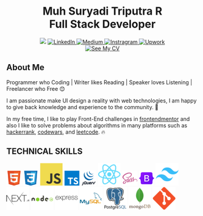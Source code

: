 <h1 align="center">
  <b>Muh Suryadi Triputra R</b> <br> 
  Full Stack Developer
</h1>

<div align=center>
    <img src="https://komarev.com/ghpvc/?username=msuryaditriputraR&color=blue&style=flat&label=My+Stalker">
    <a href="https://www.linkedin.com/in/msuryaditriputra/" target="_blank" rel="noopener noreferrer">
    <img src="https://img.shields.io/badge/Linkedin-0077b5?style=flat&logo=linkedin" alt="LinkedIn" />
    </a>
    <a href="https://medium.com/@msuryaditriputra" target="_blank" rel="noopener noreferrer">
    <img src="https://img.shields.io/badge/Medium-000000?style=flat&logo=medium" alt="Medium" />
    </a>
    <a href="https://www.instagram.com/msuryaditriputra" target="_blank" rel="noopener noreferrer">
    <img src="https://img.shields.io/badge/Instagram-f70762?style=flat&logo=instagram&logoColor=white" alt="Instragram" />
    </a>
    <a href="https://www.upwork.com/freelancers/~0192692f81a3979f0c" target="_blank" rel="noopener noreferrer">
    <img src="https://img.shields.io/badge/Upwork-00ff00?style=flat&logo=upwork&logoColor=white" alt="Upwork" />
    </a>
</div>
<div align=center>
  <a href="https://drive.google.com/file/d/1bJR_ZpG0DWGMatfR9E55jOggddanVlj1/view?usp=sharing" target="_blank" rel="noopener noreferrer">
    <img src="https://img.shields.io/badge/See-My_CV-green?style=flat" alt="See My CV" />
    </a>
</div>

## About Me

Programmer who Coding | Writer likes Reading | Speaker loves Listening | Freelancer who Free 😊

I am passionate make UI design a reality with web technologies, I am happy to give back knowledge and experience to the community. 🙌

In my free time, I like to play Front-End challenges in [frontendmentor](https://www.frontendmentor.io/) and also I like to solve problems about algorithms in many platforms such as [hackerrank](https://www.hackerrank.com/), [codewars](https://www.codewars.com/), and [leetcode](https://leetcode.com/). 🔥

## TECHNICAL SKILLS

<div>
<img src="https://raw.githubusercontent.com/devicons/devicon/master/icons/html5/html5-original.svg" alt="html" width="40">
<img src="https://raw.githubusercontent.com/devicons/devicon/master/icons/css3/css3-original.svg" alt="css" width="40">
<img src="https://raw.githubusercontent.com/devicons/devicon/master/icons/javascript/javascript-original.svg" alt="javascript" width="60">
<img src="https://raw.githubusercontent.com/devicons/devicon/master/icons/typescript/typescript-original.svg" alt="typescript" width="40">
<img src="https://raw.githubusercontent.com/devicons/devicon/master/icons/jquery/jquery-original-wordmark.svg" alt="jquery" width="40">
<img src="https://raw.githubusercontent.com/devicons/devicon/master/icons/react/react-original.svg" alt="react" width="60">
<img src="https://raw.githubusercontent.com/devicons/devicon/master/icons/sass/sass-original.svg" alt="sass" width="40">
<img src="https://raw.githubusercontent.com/devicons/devicon/master/icons/bootstrap/bootstrap-original.svg" alt="boostrap" width="40">
<img src="https://raw.githubusercontent.com/devicons/devicon/master/icons/tailwindcss/tailwindcss-plain.svg" alt="tailwind" width="60">
<img src="https://raw.githubusercontent.com/devicons/devicon/master/icons/nextjs/nextjs-original-wordmark.svg" alt="nextjs" width="60">
<img src="https://raw.githubusercontent.com/devicons/devicon/master/icons/nodejs/nodejs-original-wordmark.svg" alt="nodejs" width="60">
<img src="https://raw.githubusercontent.com/devicons/devicon/master/icons/express/express-original-wordmark.svg" alt="express" width="60">
<img src="https://raw.githubusercontent.com/devicons/devicon/master/icons/mysql/mysql-original-wordmark.svg" alt="mysql" width="60">
<img src="https://raw.githubusercontent.com/devicons/devicon/master/icons/postgresql/postgresql-original-wordmark.svg" alt="postgresql" width="60">
<img src="https://raw.githubusercontent.com/devicons/devicon/master/icons/mongodb/mongodb-original-wordmark.svg" alt="mongodb" width="60">
<img src="https://raw.githubusercontent.com/devicons/devicon/master/icons/git/git-original.svg" alt="git" width="60">
</div>


